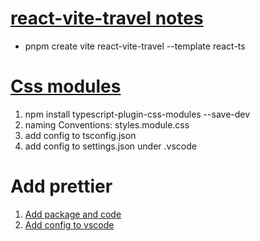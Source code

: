 # [react-vite-travel notes](https://note.youdao.com/s/JKX4DjYw)
- pnpm create vite react-vite-travel --template react-ts

# [Css modules](https://github.com/AntonyC/react-vite-travel/commit/bcc616f46169afa8f846becfb8a17d46c2e1e1e2)
1. npm install typescript-plugin-css-modules --save-dev
2. naming Conventions: styles.module.css
3. add config to tsconfig.json
4. add config to settings.json under .vscode

# Add prettier
1. [Add package and code](https://github.com/AntonyC/react-vite-travel/commit/a148e4f4aa6dedd7e945db45ae30797753bb9186)
2. [Add config to vscode](https://github.com/AntonyC/react-vite-travel/commit/3eccca5c394df6f9d64c222b0a39ea68f25099bb)
